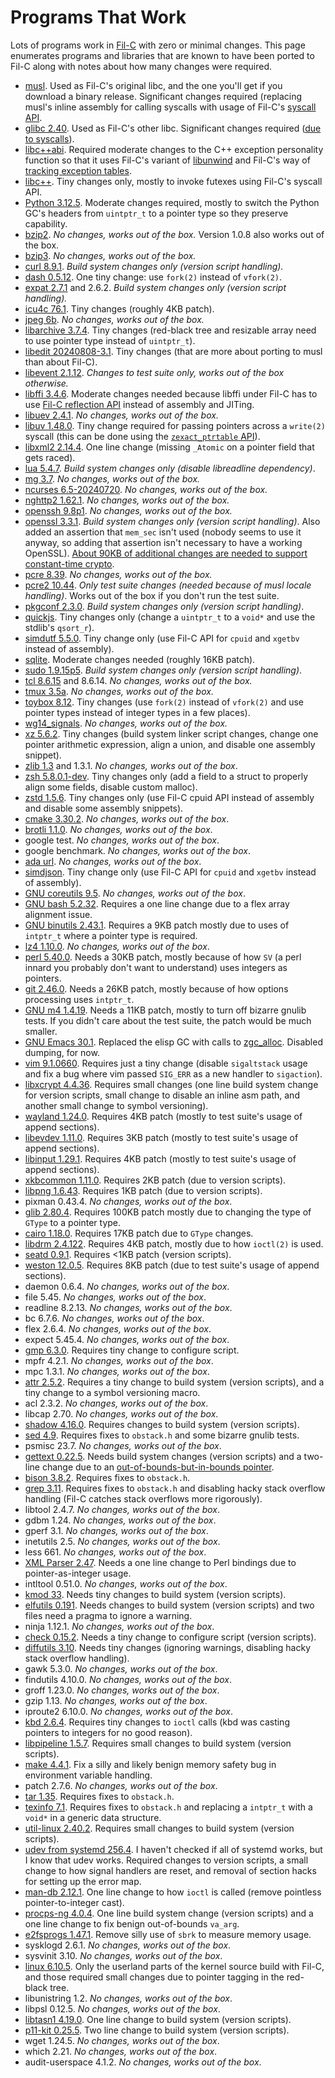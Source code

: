 # Programs That Work

Lots of programs work in [Fil-C](index.html) with zero or minimal changes. This page enumerates programs and libraries that are known to have been ported to Fil-C along with notes about how many changes were required.

- [musl](https://github.com/pizlonator/fil-c/tree/deluge/projects/usermusl). Used as Fil-C's original libc, and the one you'll get if you download a binary release. Significant changes required (replacing musl's inline assembly for calling syscalls with usage of Fil-C's [syscall API](https://github.com/pizlonator/fil-c/blob/deluge/filc/include/pizlonated_syscalls.h).
- [glibc 2.40](https://github.com/pizlonator/fil-c/tree/deluge/projects/user-glibc-2.40). Used as Fil-C's other libc. Significant changes required ([due to syscalls](https://github.com/pizlonator/fil-c/blob/deluge/filc/include/pizlonated_syscalls.h)).
- [libc++abi](https://github.com/pizlonator/fil-c/tree/deluge/libcxxabi). Required moderate changes to the C++ exception personality function so that it uses Fil-C's variant of [libunwind](https://github.com/pizlonator/fil-c/blob/deluge/filc/include/unwind.h) and Fil-C's way of [tracking exception tables](https://github.com/pizlonator/fil-c/blob/deluge/filc/include/pizlonated_eh_landing_pad.h).
- [libc++](https://github.com/pizlonator/fil-c/tree/deluge/libcxx). Tiny changes only, mostly to invoke futexes using Fil-C's syscall API.
- [Python 3.12.5](https://github.com/pizlonator/fil-c/tree/deluge/projects/Python-3.12.5). Moderate changes required, mostly to switch the Python GC's headers from `uintptr_t` to a pointer type so they preserve capability.
- [bzip2](https://github.com/pizlonator/fil-c/tree/deluge/projects/bzip2). *No changes, works out of the box.* Version 1.0.8 also works out of the box.
- [bzip3](https://github.com/pizlonator/fil-c/tree/deluge/projects/bzip3). *No changes, works out of the box.*
- [curl 8.9.1](https://github.com/pizlonator/fil-c/tree/deluge/projects/curl-8.9.1). *Build system changes only (version script handling).*
- [dash 0.5.12](https://github.com/pizlonator/fil-c/tree/deluge/projects/dash-0.5.12). One tiny change: use `fork(2)` instead of `vfork(2)`.
- [expat 2.7.1](https://github.com/pizlonator/fil-c/tree/deluge/projects/expat-2.7.1) and 2.6.2. *Build system changes only (version script handling).*
- [icu4c 76.1](https://github.com/pizlonator/fil-c/tree/deluge/projects/icu-76.1). Tiny changes (roughly 4KB patch).
- [jpeg 6b](https://github.com/pizlonator/fil-c/tree/deluge/projects/jpeg-6b). *No changes, works out of the box.*
- [libarchive 3.7.4](https://github.com/pizlonator/fil-c/tree/deluge/projects/libarchive-3.7.4). Tiny changes (red-black tree and resizable array need to use pointer type instead of `uintptr_t`).
- [libedit 20240808-3.1](https://github.com/pizlonator/fil-c/tree/deluge/projects/libedit-20240808-3.1). Tiny changes (that are more about porting to musl than about Fil-C).
- [libevent 2.1.12](https://github.com/pizlonator/fil-c/tree/deluge/projects/libevent-2.1.12). *Changes to test suite only, works out of the box otherwise.*
- [libffi 3.4.6](https://github.com/pizlonator/fil-c/tree/deluge/projects/libffi-3.4.6). Moderate changes needed because libffi under Fil-C has to use [Fil-C reflection API](https://github.com/pizlonator/fil-c/blob/deluge/filc/include/stdfil.h) instead of assembly and JITing.
- [libuev 2.4.1](https://github.com/pizlonator/fil-c/tree/deluge/projects/libuev-2.4.1). *No changes, works out of the box.*
- [libuv 1.48.0](https://github.com/pizlonator/fil-c/tree/deluge/projects/libuv-v1.48.0). Tiny change required for passing pointers across a `write(2)` syscall (this can be done using the [`zexact_ptrtable` API](https://github.com/pizlonator/fil-c/blob/deluge/filc/include/stdfil.h)).
- [libxml2 2.14.4](https://github.com/pizlonator/fil-c/tree/deluge/projects/libxml2-2.14.4). One line change (missing `_Atomic` on a pointer field that gets raced).
- [lua 5.4.7](https://github.com/pizlonator/fil-c/tree/deluge/projects/lua-5.4.7). *Build system changes only (disable libreadline dependency)*.
- [mg 3.7](https://github.com/pizlonator/fil-c/tree/deluge/projects/mg-3.7). *No changes, works out of the box.*
- [ncurses 6.5-20240720](https://github.com/pizlonator/fil-c/tree/deluge/projects/ncurses-6.5-20240720). *No changes, works out of the box.*
- [nghttp2 1.62.1](https://github.com/pizlonator/fil-c/tree/deluge/projects/nghttp2-1.62.1). *No changes, works out of the box.*
- [openssh 9.8p1](https://github.com/pizlonator/fil-c/tree/deluge/projects/openssh-9.8p1). *No changes, works out of the box.*
- [openssl 3.3.1](https://github.com/pizlonator/fil-c/tree/deluge/projects/openssl-3.3.1). *Build system changes only (version script handling)*. Also added an assertion that `mem_sec` isn't used (nobody seems to use it anyway, so adding that assertion isn't necessary to have a working OpenSSL). [About 90KB of additional changes are needed to support constant-time crypto](constant_time_crypto.html).
- [pcre 8.39](https://github.com/pizlonator/fil-c/tree/deluge/projects/pcre-8.39). *No changes, works out of the box.*
- [pcre2 10.44](https://github.com/pizlonator/fil-c/tree/deluge/projects/pcre2-10.44). *Only test suite changes (needed because of musl locale handling)*. Works out of the box if you don't run the test suite.
- [pkgconf 2.3.0](https://github.com/pizlonator/fil-c/tree/deluge/projects/pkgconf-2.3.0). *Build system changes only (version script handling)*.
- [quickjs](https://github.com/pizlonator/fil-c/tree/deluge/projects/quickjs). Tiny changes only (change a `uintptr_t` to a `void*` and use the stdlib's `qsort_r`).
- [simdutf 5.5.0](https://github.com/pizlonator/fil-c/tree/deluge/projects/simdutf-5.5.0). Tiny change only (use Fil-C API for `cpuid` and `xgetbv` instead of assembly).
- [sqlite](https://github.com/pizlonator/fil-c/tree/deluge/projects/sqlite). Moderate changes needed (roughly 16KB patch).
- [sudo 1.9.15p5](https://github.com/pizlonator/fil-c/tree/deluge/projects/sudo-1.9.15p5). *Build system changes only (version script handling)*.
- [tcl 8.6.15](https://github.com/pizlonator/fil-c/tree/deluge/projects/tcl-8.6.15) and 8.6.14. *No changes, works out of the box.*
- [tmux 3.5a](https://github.com/pizlonator/fil-c/tree/deluge/projects/tmux-3.5a). *No changes, works out of the box.*
- [toybox 8.12](https://github.com/pizlonator/fil-c/tree/deluge/projects/toybox-8.12). Tiny changes (use `fork(2)` instead of `vfork(2)` and use pointer types instead of integer types in a few places).
- [wg14_signals](https://github.com/pizlonator/fil-c/tree/deluge/projects/wg14_signals). *No changes, works out of the box.*
- [xz 5.6.2](https://github.com/pizlonator/fil-c/tree/deluge/projects/xz-5.6.2). Tiny changes (build system linker script changes, change one pointer arithmetic expression, align a union, and disable one assembly snippet).
- [zlib 1.3](https://github.com/pizlonator/fil-c/tree/deluge/projects/zlib-1.3) and 1.3.1. *No changes, works out of the box*.
- [zsh 5.8.0.1-dev](https://github.com/pizlonator/fil-c/tree/deluge/projects/zsh-5.8.0.1-dev). Tiny changes only (add a field to a struct to properly align some fields, disable custom malloc).
- [zstd 1.5.6](https://github.com/pizlonator/fil-c/tree/deluge/projects/zstd-1.5.6). Tiny changes only (use Fil-C cpuid API instead of assembly and disable some assembly snippets).
- [cmake 3.30.2](https://github.com/pizlonator/fil-c/tree/deluge/projects/cmake-3.30.2). *No changes, works out of the box*.
- [brotli 1.1.0](https://github.com/pizlonator/fil-c/tree/deluge/projects/brotli-1.1.0). *No changes, works out of the box*.
- google test. *No changes, works out of the box*.
- google benchmark. *No changes, works out of the box*.
- [ada url](https://github.com/pizlonator/pizlonated-ada). *No changes, works out of the box*.
- [simdjson](https://github.com/pizlonator/pizlonated-simdjson/commits/master/). Tiny change only (use Fil-C API for `cpuid` and `xgetbv` instead of assembly).
- [GNU coreutils 9.5](https://github.com/pizlonator/fil-c/tree/deluge/projects/coreutils-9.5). *No changes, works out of the box*.
- [GNU bash 5.2.32](https://github.com/pizlonator/fil-c/tree/deluge/projects/bash-5.2.32). Requires a one line change due to a flex array alignment issue.
- [GNU binutils 2.43.1](https://github.com/pizlonator/fil-c/tree/deluge/projects/binutils-2.43.1). Requires a 9KB patch mostly due to uses of `intptr_t` where a pointer type is required.
- [lz4 1.10.0](https://github.com/pizlonator/fil-c/tree/deluge/projects/lz4-1.10.0). *No changes, works out of the box*.
- [perl 5.40.0](https://github.com/pizlonator/fil-c/tree/deluge/projects/perl-5.40.0). Needs a 30KB patch, mostly because of how `SV` (a perl innard you probably don't want to understand) uses integers as pointers.
- [git 2.46.0](https://github.com/pizlonator/fil-c/tree/deluge/projects/git-2.46.0). Needs a 26KB patch, mostly because of how options processing uses `intptr_t`.
- [GNU m4 1.4.19](https://github.com/pizlonator/fil-c/tree/deluge/projects/m4-1.4.19). Needs a 11KB patch, mostly to turn off bizarre gnulib tests. If you didn't care about the test suite, the patch would be much smaller.
- [GNU Emacs 30.1](https://github.com/pizlonator/fil-c/tree/deluge/projects/emacs-30.1). Replaced the elisp GC with calls to [zgc_alloc](stdfil.html). Disabled dumping, for now.
- [vim 9.1.0660](https://github.com/pizlonator/fil-c/tree/deluge/projects/vim-9.1.0660). Requires just a tiny change (disable `sigaltstack` usage and fix a bug where vim passed `SIG_ERR` as a new handler to `sigaction`).
- [libxcrypt 4.4.36](https://github.com/pizlonator/fil-c/tree/deluge/projects/libxcrypt-4.4.36). Requires small changes (one line build system change for version scripts, small change to disable an inline asm path, and another small change to symbol versioning).
- [wayland 1.24.0](https://github.com/pizlonator/fil-c/tree/deluge/projects/wayland-1.24.0). Requires 4KB patch (mostly to test suite's usage of append sections).
- [libevdev 1.11.0](https://github.com/pizlonator/fil-c/tree/deluge/projects/libevdev-1.11.0). Requires 3KB patch (mostly to test suite's usage of append sections).
- [libinput 1.29.1](https://github.com/pizlonator/fil-c/tree/deluge/projects/libinput-1.29.1). Requires 4KB patch (mostly to test suite's usage of append sections).
- [xkbcommon 1.11.0](https://github.com/pizlonator/fil-c/tree/deluge/projects/libxkbcommon-xkbcommon-1.11.0). Requires 2KB patch (due to version scripts).
- [libpng 1.6.43](https://github.com/pizlonator/fil-c/tree/deluge/projects/libpng-1.6.43). Requires 1KB patch (due to version scripts).
- pixman 0.43.4. *No changes, works out of the box*.
- [glib 2.80.4](https://github.com/pizlonator/fil-c/tree/deluge/projects/glib-2.80.4). Requires 100KB patch mostly due to changing the type of `GType` to a pointer type.
- [cairo 1.18.0](https://github.com/pizlonator/fil-c/tree/deluge/projects/cairo-1.18.0). Requires 17KB patch due to `GType` changes.
- [libdrm 2.4.122](https://github.com/pizlonator/fil-c/tree/deluge/projects/libdrm-2.4.122). Requires 4KB patch, mostly due to how `ioctl(2)` is used.
- [seatd 0.9.1](https://github.com/pizlonator/fil-c/tree/deluge/projects/seatd-0.9.1). Requires <1KB patch (version scripts).
- [weston 12.0.5](https://github.com/pizlonator/fil-c/tree/deluge/projects/weston-12.0.5). Requires 8KB patch (due to test suite's usage of append sections).
- daemon 0.6.4.  *No changes, works out of the box*.
- file 5.45. *No changes, works out of the box*.
- readline 8.2.13. *No changes, works out of the box*.
- bc 6.7.6. *No changes, works out of the box*.
- flex 2.6.4. *No changes, works out of the box*.
- expect 5.45.4. *No changes, works out of the box*.
- [gmp 6.3.0](https://github.com/pizlonator/fil-c/tree/deluge/projects/gmp-6.3.0). Requires tiny change to configure script.
- mpfr 4.2.1. *No changes, works out of the box*.
- mpc 1.3.1. *No changes, works out of the box*.
- [attr 2.5.2](https://github.com/pizlonator/fil-c/tree/deluge/projects/attr-2.5.2). Requires a tiny change to build system (version scripts), and a tiny change to a symbol versioning macro.
- acl 2.3.2. *No changes, works out of the box*.
- libcap 2.70. *No changes, works out of the box*.
- [shadow 4.16.0](https://github.com/pizlonator/fil-c/tree/deluge/projects/shadow-4.16.0). Requires changes to build system (version scripts).
- [sed 4.9](https://github.com/pizlonator/fil-c/tree/deluge/projects/sed-4.9). Requires fixes to `obstack.h` and some bizarre gnulib tests.
- psmisc 23.7. *No changes, works out of the box*.
- [gettext 0.22.5](https://github.com/pizlonator/fil-c/tree/deluge/projects/gettext-0.22.5). Needs build system changes (version scripts) and a two-line change due to an [out-of-bounds-but-in-bounds pointer](invisicaps_by_example.html#outofboundsbutinbounds).
- [bison 3.8.2](https://github.com/pizlonator/fil-c/tree/deluge/projects/bison-3.8.2). Requires fixes to `obstack.h`.
- [grep 3.11](https://github.com/pizlonator/fil-c/tree/deluge/projects/grep-3.11). Requires fixes to `obstack.h` and disabling hacky stack overflow handling (Fil-C catches stack overflows more rigorously).
- libtool 2.4.7. *No changes, works out of the box*.
- gdbm 1.24. *No changes, works out of the box*.
- gperf 3.1. *No changes, works out of the box*.
- inetutils 2.5. *No changes, works out of the box*.
- less 661. *No changes, works out of the box*.
- [XML Parser 2.47](https://github.com/pizlonator/fil-c/tree/deluge/projects/XML-Parser-2.47). Needs a one line change to Perl bindings due to pointer-as-integer usage.
- intltool 0.51.0. *No changes, works out of the box*.
- [kmod 33](https://github.com/pizlonator/fil-c/tree/deluge/projects/kmod-33). Needs tiny changes to build system (version scripts).
- [elfutils 0.191](https://github.com/pizlonator/fil-c/tree/deluge/projects/elfutils-0.191). Needs changes to build system (version scripts) and two files need a pragma to ignore a warning.
- ninja 1.12.1. *No changes, works out of the box*.
- [check 0.15.2](https://github.com/pizlonator/fil-c/tree/deluge/projects/check-0.15.2). Needs a tiny change to configure script (version scripts).
- [diffutils 3.10](https://github.com/pizlonator/fil-c/tree/deluge/projects/diffutils-3.10). Needs tiny changes (ignoring warnings, disabling hacky stack overflow handling).
- gawk 5.3.0. *No changes, works out of the box*.
- findutils 4.10.0. *No changes, works out of the box*.
- groff 1.23.0. *No changes, works out of the box*.
- gzip 1.13. *No changes, works out of the box*.
- iproute2 6.10.0. *No changes, works out of the box*.
- [kbd 2.6.4](https://github.com/pizlonator/fil-c/tree/deluge/projects/kbd-2.6.4). Requires tiny changes to `ioctl` calls (kbd was casting pointers to integers for no good reason).
- [libpipeline 1.5.7](https://github.com/pizlonator/fil-c/tree/deluge/projects/libpipeline-1.5.7). Requires small changes to build system (version scripts).
- [make 4.4.1](https://github.com/pizlonator/fil-c/tree/deluge/projects/make-4.4.1). Fix a silly and likely benign memory safety bug in environment variable handling.
- patch 2.7.6. *No changes, works out of the box*.
- [tar 1.35](https://github.com/pizlonator/fil-c/tree/deluge/projects/tar-1.35). Requires fixes to `obstack.h`.
- [texinfo 7.1](https://github.com/pizlonator/fil-c/tree/deluge/projects/texinfo-7.1). Requires fixes to `obstack.h` and replacing a `intptr_t` with a `void*` in a generic data structure.
- [util-linux 2.40.2](https://github.com/pizlonator/fil-c/tree/deluge/projects/util-linux-2.40.2). Requires small changes to build system (version scripts).
- [udev from systemd 256.4](https://github.com/pizlonator/fil-c/tree/deluge/projects/systemd-256.4). I haven't checked if all of systemd works, but I know that udev works. Required changes to version scripts, a small change to how signal handlers are reset, and removal of section hacks for setting up the error map.
- [man-db 2.12.1](https://github.com/pizlonator/fil-c/tree/deluge/projects/man-db-2.12.1). One line change to how `ioctl` is called (remove pointless pointer-to-integer cast).
- [procps-ng 4.0.4](https://github.com/pizlonator/fil-c/tree/deluge/projects/procps-ng-4.0.4). One line build system change (version scripts) and a one line change to fix benign out-of-bounds `va_arg`.
- [e2fsprogs 1.47.1](https://github.com/pizlonator/fil-c/tree/deluge/projects/e2fsprogs-1.47.1). Remove silly use of `sbrk` to measure memory usage.
- sysklogd 2.6.1. *No changes, works out of the box*.
- sysvinit 3.10. *No changes, works out of the box*.
- [linux 6.10.5](https://github.com/pizlonator/fil-c/tree/deluge/projects/linux-6.10.5). Only the userland parts of the kernel source build with Fil-C, and those required small changes due to pointer tagging in the red-black tree.
- libunistring 1.2. *No changes, works out of the box*.
- libpsl 0.12.5. *No changes, works out of the box*.
- [libtasn1 4.19.0](https://github.com/pizlonator/fil-c/tree/deluge/projects/libtasn1-4.19.0). One line change to build system (version scripts).
- [p11-kit 0.25.5](https://github.com/pizlonator/fil-c/tree/deluge/projects/p11-kit-0.25.5). Two line change to build system (version scripts).
- wget 1.24.5. *No changes, works out of the box*.
- which 2.21. *No changes, works out of the box*.
- audit-userspace 4.1.2. *No changes, works out of the box*.
